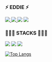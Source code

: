 ### ⚡️ EDDIE ⚡️
<!-- github insta medium gmail-->
<a href="https://github.com/JustEddie"><img src="https://img.shields.io/badge/github-181717?style=for-the-badge&logo=GitHub&logoColor=white"/>
</a>
<a href="https://www.instagram.com/eddie_yj/"><img src="https://img.shields.io/badge/instagram-E4405F?style=for-the-badge&logo=Instagram&logoColor=white">
</a>
<a href="https://medium.com/@skdpwls830"><img src="https://img.shields.io/badge/medium-000000?style=for-the-badge&logo=Medium&logoColor=white"/></a>
<a href="skdpwls830@gmai.com"><img src="https://img.shields.io/badge/gmail-EA4335?style=for-the-badge&logo=Gmail&logoColor=white"/></a>

### 🧑🏻‍💻 STACKS 🧑🏻‍💻
<!-- html css js -->
<img src="https://img.shields.io/badge/html-E34F26?style=for-the-badge&logo=HTML5&logoColor=white">
<img src="https://img.shields.io/badge/css-1572B6?style=for-the-badge&logo=CSS3&logoColor=white">
<img src="https://img.shields.io/badge/javascript-F7DF1E?style=for-the-badge&logo=JavaScript&logoColor=black">

[![Top Langs](https://github-readme-stats.vercel.app/api/top-langs/?username=justeddie&layout=compact)](https://github.com/justeddie/github-readme-stats)

